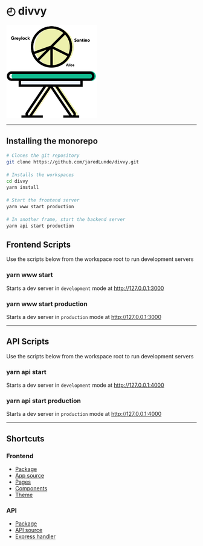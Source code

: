 # ◴ divvy
<img src='assets/hero.png' width='240'/>

---

## Installing the monorepo
```sh
# Clones the git repository
git clone https://github.com/jaredLunde/divvy.git

# Installs the workspaces
cd divvy
yarn install

# Start the frontend server
yarn www start production

# In another frame, start the backend server
yarn api start production
```

## Frontend Scripts
Use the scripts below from the workspace root to run development servers

### yarn www start
Starts a dev server in `development` mode at http://127.0.0.1:3000

### yarn www start production
Starts a dev server in `production` mode at http://127.0.0.1:3000

---

## API Scripts
Use the scripts below from the workspace root to run development servers

### yarn api start
Starts a dev server in `development` mode at http://127.0.0.1:4000

### yarn api start production
Starts a dev server in `production` mode at http://127.0.0.1:4000

---

## Shortcuts
### Frontend
- [Package](./packages/www)
- [App source](./packages/www/src)
- [Pages](./packages/www/src/pages)
- [Components](./packages/www/src/components)
- [Theme](./packages/www/src/theme)

### API
- [Package](./packages/api)
- [API source](./packages/api/src)
- [Express handler](./packages/api/src/index.js)
